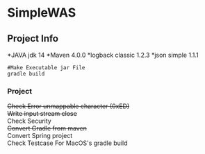 
# SimpleWAS

## Project Info
*JAVA jdk 14
*Maven 4.0.0
*logback classic 1.2.3
*json simple 1.1.1

```
#Make Executable jar File
gradle build
```

### Project 
~~Check Error unmappable character (0xED)~~<br>
~~Write input stream close~~<br>
Check Security<br>
~~Convert Gradle from maven~~ <br>
Convert Spring project<br>
Check Testcase For MacOS's gradle build
